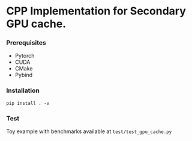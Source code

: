 # CPP Implementation for Secondary GPU cache.

### Prerequisites
- Pytorch
- CUDA
- CMake
- Pybind

### Installation
`pip install . -v`

### Test
Toy example with benchmarks available at `test/test_gpu_cache.py`